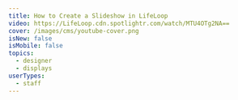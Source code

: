 ```yaml
---
title: How to Create a Slideshow in LifeLoop
video: https://LifeLoop.cdn.spotlightr.com/watch/MTU4OTg2NA==
cover: /images/cms/youtube-cover.png
isNew: false
isMobile: false
topics:
  - designer
  - displays
userTypes:
  - staff
---
```

